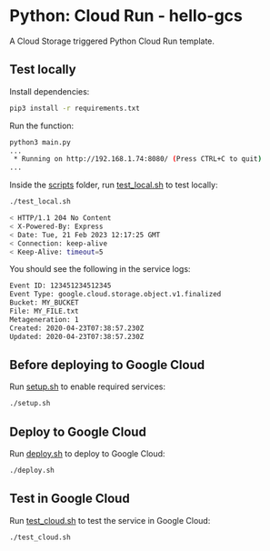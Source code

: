 # Python: Cloud Run - hello-gcs

 A Cloud Storage triggered Python Cloud Run template.

## Test locally

Install dependencies:

```sh
pip3 install -r requirements.txt
```

Run the function:

```sh
python3 main.py
...
 * Running on http://192.168.1.74:8080/ (Press CTRL+C to quit)
...
```

Inside the [scripts](scripts) folder, run [test_local.sh](scripts/test.sh) to
test locally:

```sh
./test_local.sh

< HTTP/1.1 204 No Content
< X-Powered-By: Express
< Date: Tue, 21 Feb 2023 12:17:25 GMT
< Connection: keep-alive
< Keep-Alive: timeout=5
```

You should see the following in the service logs:

```sh
Event ID: 123451234512345
Event Type: google.cloud.storage.object.v1.finalized
Bucket: MY_BUCKET
File: MY_FILE.txt
Metageneration: 1
Created: 2020-04-23T07:38:57.230Z
Updated: 2020-04-23T07:38:57.230Z
```

## Before deploying to Google Cloud

Run [setup.sh](scripts/setup.sh) to enable required services:

```sh
./setup.sh
```

## Deploy to Google Cloud

Run [deploy.sh](scripts/deploy.sh) to deploy to Google Cloud:

```sh
./deploy.sh
```

## Test in Google Cloud

Run [test_cloud.sh](scripts/test_cloud.sh) to test the service in Google Cloud:

```sh
./test_cloud.sh
```
